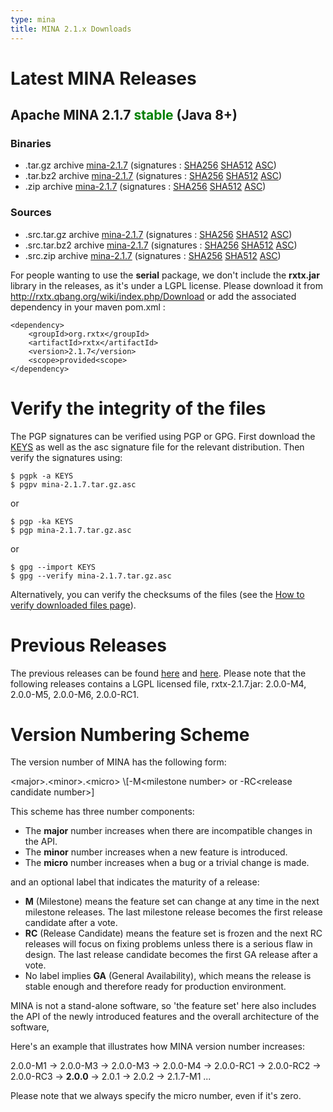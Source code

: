 ```yaml
---
type: mina
title: MINA 2.1.x Downloads
---
```


# Latest MINA Releases

## Apache MINA 2.1.7 <font color="green">stable</font> (Java 8+)

### Binaries

* .tar.gz archive [mina-2.1.7](https://www.apache.org/dyn/closer.lua/mina/mina/2.1.7/apache-mina-2.1.7-bin.tar.gz) (signatures : [SHA256](https://www.apache.org/dist/mina/mina/2.1.7/apache-mina-2.1.7-bin.tar.gz.sha256) [SHA512](https://www.apache.org/dist/mina/mina/2.1.7/apache-mina-2.1.7-bin.tar.gz.sha512) [ASC](https://www.apache.org/dist/mina/mina/2.1.7/apache-mina-2.1.7-bin.tar.gz.asc))
* .tar.bz2 archive [mina-2.1.7](https://www.apache.org/dyn/closer.lua/mina/mina/2.1.7/apache-mina-2.1.7-bin.tar.bz2) (signatures : [SHA256](https://www.apache.org/dist/mina/mina/2.1.7/apache-mina-2.1.7-bin.tar.bz2.sha256) [SHA512](https://www.apache.org/dist/mina/mina/2.1.7/apache-mina-2.1.7-bin.tar.bz2.sha512) [ASC](https://www.apache.org/dist/mina/mina/2.1.7/apache-mina-2.1.7-bin.tar.bz2.asc))
* .zip archive [mina-2.1.7](https://www.apache.org/dyn/closer.lua/mina/mina/2.1.7/apache-mina-2.1.7-bin.zip) (signatures : [SHA256](https://www.apache.org/dist/mina/mina/2.1.7/apache-mina-2.1.7-bin.zip.sha256) [SHA512](https://www.apache.org/dist/mina/mina/2.1.7/apache-mina-2.1.7-bin.zip.sha512) [ASC](https://www.apache.org/dist/mina/mina/2.1.7/apache-mina-2.1.7-bin.zip.asc))

### Sources

* .src.tar.gz archive [mina-2.1.7](https://www.apache.org/dyn/closer.lua/mina/mina/2.1.7/apache-mina-2.1.7-src.tar.gz) (signatures : [SHA256](https://www.apache.org/dist/mina/mina/2.1.7/apache-mina-2.1.7-src.tar.gz.sha256) [SHA512](https://www.apache.org/dist/mina/mina/2.1.7/apache-mina-2.1.7-src.tar.gz.sha512) [ASC](https://www.apache.org/dist/mina/mina/2.1.7/apache-mina-2.1.7-src.tar.gz.asc))
* .src.tar.bz2 archive [mina-2.1.7](https://www.apache.org/dyn/closer.lua/mina/mina/2.1.7/apache-mina-2.1.7-src.tar.bz2) (signatures : [SHA256](https://www.apache.org/dist/mina/mina/2.1.7/apache-mina-2.1.7-src.tar.bz2.sha256) [SHA512](https://www.apache.org/dist/mina/mina/2.1.7/apache-mina-2.1.7-src.tar.bz2.sha512) [ASC](https://www.apache.org/dist/mina/mina/2.1.7/apache-mina-2.1.7-src.tar.bz2.asc))
* .src.zip archive [mina-2.1.7](https://www.apache.org/dyn/closer.lua/mina/mina/2.1.7/apache-mina-2.1.7-src.zip) (signatures : [SHA256](https://www.apache.org/dist/mina/mina/2.1.7/apache-mina-2.1.7-src.zip.sha256) [SHA512](https://www.apache.org/dist/mina/mina/2.1.7/apache-mina-2.1.7-src.zip.sha512) [ASC](https://www.apache.org/dist/mina/mina/2.1.7/apache-mina-2.1.7-src.zip.asc))

<div class="note" markdown="1">
    For people wanting to use the <strong>serial</strong> package, we don't include the <strong>rxtx.jar</strong> library in the releases, as it's under a LGPL license. Please download it from <a href="http://rxtx.qbang.org/wiki/index.php/Download" class="external-link" rel="nofollow">http://rxtx.qbang.org/wiki/index.php/Download</a> or add the associated dependency in your maven pom.xml :

    <dependency>
        <groupId>org.rxtx</groupId>
        <artifactId>rxtx</artifactId>
        <version>2.1.7</version>
        <scope>provided<scope>
    </dependency>
</div>

# Verify the integrity of the files

The PGP signatures can be verified using PGP or GPG. First download the [KEYS](https://downloads.apache.org/mina/KEYS) as well as the asc signature file for the relevant distribution. Then verify the signatures using:

    $ pgpk -a KEYS
    $ pgpv mina-2.1.7.tar.gz.asc

or

    $ pgp -ka KEYS
    $ pgp mina-2.1.7.tar.gz.asc
    
or

    $ gpg --import KEYS
    $ gpg --verify mina-2.1.7.tar.gz.asc


Alternatively, you can verify the checksums of the files (see the [How to verify downloaded files page](https://www.apache.org/info/verification.html)). 

# Previous Releases

The previous releases can be found [here](https://archive.apache.org/dist/mina/) and [here](https://archive.apache.org/dist/mina/mina/). Please note that the following releases contains a LGPL licensed file, rxtx-2.1.7.jar: 2.0.0-M4, 2.0.0-M5, 2.0.0-M6, 2.0.0-RC1.

# Version Numbering Scheme

The version number of MINA has the following form:

<div class="info" markdown="1">
    &lt;major>.&lt;minor>.&lt;micro> \[-M&lt;milestone number> or -RC&lt;release candidate number>]
</div>

This scheme has three number components:

* The __major__ number increases when there are incompatible changes in the API.
* The __minor__ number increases when a new feature is introduced.
* The __micro__ number increases when a bug or a trivial change is made.

and an optional label that indicates the maturity of a release:

* __M__ (Milestone) means the feature set can change at any time in the next milestone releases. The last milestone release becomes the first release candidate after a vote.
* __RC__ (Release Candidate) means the feature set is frozen and the next RC releases will focus on fixing problems unless there is a serious flaw in design. The last release candidate becomes the first GA release after a vote.
* No label implies __GA__ (General Availability), which means the release is stable enough and therefore ready for production environment.

MINA is not a stand-alone software, so 'the feature set' here also includes the API of the newly introduced features and the overall architecture of the software,

Here's an example that illustrates how MINA version number increases:

<div class="info" markdown="1">
    2.0.0-M1 -> 2.0.0-M3 -> 2.0.0-M3 -> 2.0.0-M4 ->  2.0.0-RC1 -> 2.0.0-RC2 -> 2.0.0-RC3 -> <strong>2.0.0</strong> -> 2.0.1 -> 2.0.2 -> 2.1.7-M1 ...
</div>

Please note that we always specify the micro number, even if it's zero.
